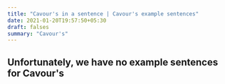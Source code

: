```yaml
---
title: "Cavour's in a sentence | Cavour's example sentences"
date: 2021-01-20T19:57:50+05:30
draft: falses
summary: "Cavour's"
---
```

## Unfortunately, we have no example sentences for Cavour's                 

